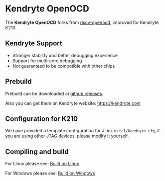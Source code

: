 Kendryte OpenOCD
=======

The **Kendryte OpenOCD** forks from [riscv-openocd](https://github.com/riscv/riscv-openocd), improved for Kendryte K210.

## Kendryte Support

* Stronger stability and better debugging experience
* Support for multi-core debugging
* Not guaranteed to be compatible with other chips

## Prebuild

Prebuild can be downloaded at [github releases](https://github.com/kendryte/openocd-kendryte/releases).

Also you can get them on Kendryte website: https://kendryte.com

## Configuration for K210

We have provided a template configuration for JLink in `tcl/kendryte.cfg`, if you are using other JTAG devices, please modify it yourself.

## Compiling and build

For Linux please see: [Build on Linux](doc/build_on_linux.md)

For Windows please see: [Build on Windows](doc/build_on_windows.md)

